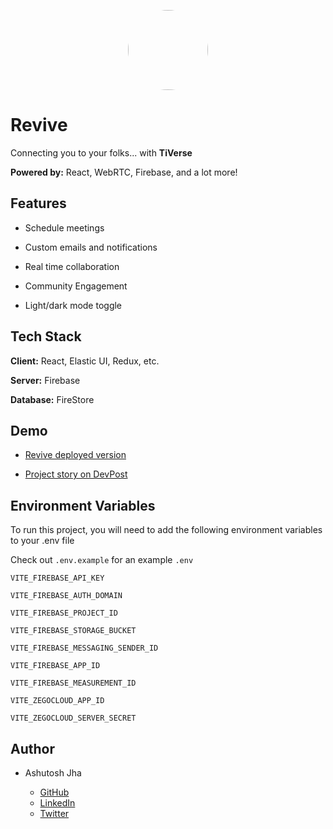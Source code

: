 <p align="center">
  <a href="https://revive-app.vercel.app">
    <picture>
      <source media="(prefers-color-scheme: dark)" srcset="https://assets.vercel.com/image/upload/v1662130559/nextjs/Icon_dark_background.png">
      <img src="https://revive-app.vercel.app/logo.png" height="128" style="border-radius: 50%;">
    </picture>
  </a>
</p>

# Revive

Connecting you to your folks... with **TiVerse**

**Powered by:** React, WebRTC, Firebase, and a lot more!
## Features

- Schedule meetings

- Custom emails and notifications

- Real time collaboration

- Community Engagement

- Light/dark mode toggle
## Tech Stack

**Client:** React, Elastic UI, Redux, etc.

**Server:** Firebase

**Database:** FireStore


## Demo

- [Revive deployed version](https://revive-app.vercel.app/)

- [Project story on DevPost](https://devpost.com/software/revive-awz2ns)


## Environment Variables

To run this project, you will need to add the following environment variables to your .env file

Check out `.env.example` for an example `.env`


`VITE_FIREBASE_API_KEY`

`VITE_FIREBASE_AUTH_DOMAIN`

`VITE_FIREBASE_PROJECT_ID`

`VITE_FIREBASE_STORAGE_BUCKET`

`VITE_FIREBASE_MESSAGING_SENDER_ID`

`VITE_FIREBASE_APP_ID`

`VITE_FIREBASE_MEASUREMENT_ID`

`VITE_ZEGOCLOUD_APP_ID`

`VITE_ZEGOCLOUD_SERVER_SECRET`


## Author

- Ashutosh Jha 
    
    * [GitHub](https://www.github.com/ashutosh887)
    * [LinkedIn](https://www.linkedin.com/in/ashutosh887/)
    * [Twitter](https://twitter.com/ashutosh887_) 

